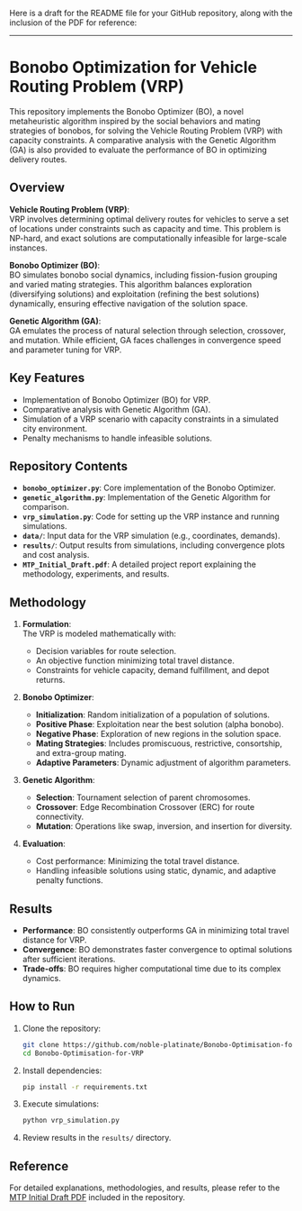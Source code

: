 Here is a draft for the README file for your GitHub repository, along with the inclusion of the PDF for reference:

---

# Bonobo Optimization for Vehicle Routing Problem (VRP)

This repository implements the Bonobo Optimizer (BO), a novel metaheuristic algorithm inspired by the social behaviors and mating strategies of bonobos, for solving the Vehicle Routing Problem (VRP) with capacity constraints. A comparative analysis with the Genetic Algorithm (GA) is also provided to evaluate the performance of BO in optimizing delivery routes.

## Overview

**Vehicle Routing Problem (VRP)**:  
VRP involves determining optimal delivery routes for vehicles to serve a set of locations under constraints such as capacity and time. This problem is NP-hard, and exact solutions are computationally infeasible for large-scale instances.

**Bonobo Optimizer (BO)**:  
BO simulates bonobo social dynamics, including fission-fusion grouping and varied mating strategies. This algorithm balances exploration (diversifying solutions) and exploitation (refining the best solutions) dynamically, ensuring effective navigation of the solution space.

**Genetic Algorithm (GA)**:  
GA emulates the process of natural selection through selection, crossover, and mutation. While efficient, GA faces challenges in convergence speed and parameter tuning for VRP.

## Key Features

- Implementation of Bonobo Optimizer (BO) for VRP.
- Comparative analysis with Genetic Algorithm (GA).
- Simulation of a VRP scenario with capacity constraints in a simulated city environment.
- Penalty mechanisms to handle infeasible solutions.

## Repository Contents

- **`bonobo_optimizer.py`**: Core implementation of the Bonobo Optimizer.
- **`genetic_algorithm.py`**: Implementation of the Genetic Algorithm for comparison.
- **`vrp_simulation.py`**: Code for setting up the VRP instance and running simulations.
- **`data/`**: Input data for the VRP simulation (e.g., coordinates, demands).
- **`results/`**: Output results from simulations, including convergence plots and cost analysis.
- **`MTP_Initial_Draft.pdf`**: A detailed project report explaining the methodology, experiments, and results.

## Methodology

1. **Formulation**:  
   The VRP is modeled mathematically with:
   - Decision variables for route selection.
   - An objective function minimizing total travel distance.
   - Constraints for vehicle capacity, demand fulfillment, and depot returns.

2. **Bonobo Optimizer**:  
   - **Initialization**: Random initialization of a population of solutions.
   - **Positive Phase**: Exploitation near the best solution (alpha bonobo).
   - **Negative Phase**: Exploration of new regions in the solution space.
   - **Mating Strategies**: Includes promiscuous, restrictive, consortship, and extra-group mating.
   - **Adaptive Parameters**: Dynamic adjustment of algorithm parameters.

3. **Genetic Algorithm**:  
   - **Selection**: Tournament selection of parent chromosomes.
   - **Crossover**: Edge Recombination Crossover (ERC) for route connectivity.
   - **Mutation**: Operations like swap, inversion, and insertion for diversity.

4. **Evaluation**:  
   - Cost performance: Minimizing the total travel distance.
   - Handling infeasible solutions using static, dynamic, and adaptive penalty functions.

## Results

- **Performance**: BO consistently outperforms GA in minimizing total travel distance for VRP.
- **Convergence**: BO demonstrates faster convergence to optimal solutions after sufficient iterations.
- **Trade-offs**: BO requires higher computational time due to its complex dynamics.

## How to Run

1. Clone the repository:
   ```bash
   git clone https://github.com/noble-platinate/Bonobo-Optimisation-for-VRP.git
   cd Bonobo-Optimisation-for-VRP
   ```

2. Install dependencies:
   ```bash
   pip install -r requirements.txt
   ```

3. Execute simulations:
   ```bash
   python vrp_simulation.py
   ```

4. Review results in the `results/` directory.

## Reference

For detailed explanations, methodologies, and results, please refer to the [MTP Initial Draft PDF](MTP_Initial_Draft.pdf) included in the repository.
